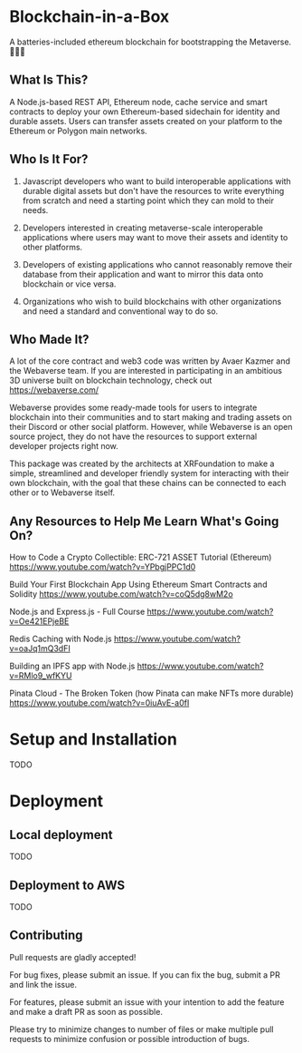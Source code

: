 # Blockchain-in-a-Box
A batteries-included ethereum blockchain for bootstrapping the Metaverse.🚀🚀🚀

## What Is This?
A Node.js-based REST API, Ethereum node, cache service and smart contracts to deploy your own Ethereum-based sidechain for identity and durable assets. Users can transfer assets created on your platform to the Ethereum or Polygon main networks.

## Who Is It For?
1. Javascript developers who want to build interoperable applications with durable digital assets but don't have the resources to write everything from scratch and need a starting point which they can mold to their needs.

2. Developers interested in creating metaverse-scale interoperable applications where users may want to move their assets and identity to other platforms.

3. Developers of existing applications who cannot reasonably remove their database from their application and want to mirror this data onto blockchain or vice versa.

4. Organizations who wish to build blockchains with other organizations and need a standard and conventional way to do so.

## Who Made It?
A lot of the core contract and web3 code was  written by Avaer Kazmer and the Webaverse team. If you are interested in participating in an ambitious 3D universe built on blockchain technology, check out https://webaverse.com/

Webaverse provides some ready-made tools for users to integrate blockchain into their communities and to start making and trading assets on their Discord or other social platform. However, while Webaverse is an open source project, they do not have the resources to support external developer projects right now.

This package was created by the architects at XRFoundation to make a simple, streamlined and developer friendly system for interacting with their own blockchain, with the goal that these chains can be connected to each other or to Webaverse itself.

## Any Resources to Help Me Learn What's Going On?
How to Code a Crypto Collectible: ERC-721 ASSET Tutorial (Ethereum)
https://www.youtube.com/watch?v=YPbgjPPC1d0

Build Your First Blockchain App Using Ethereum Smart Contracts and Solidity
https://www.youtube.com/watch?v=coQ5dg8wM2o

Node.js and Express.js - Full Course
https://www.youtube.com/watch?v=Oe421EPjeBE

Redis Caching with Node.js
https://www.youtube.com/watch?v=oaJq1mQ3dFI

Building an IPFS app with Node.js
https://www.youtube.com/watch?v=RMlo9_wfKYU

Pinata Cloud - The Broken Token (how Pinata can make NFTs more durable)
https://www.youtube.com/watch?v=0iuAvE-a0fI

# Setup and Installation
TODO

# Deployment

## Local deployment
TODO

## Deployment to AWS
TODO

## Contributing
Pull requests are gladly accepted!

For bug fixes, please submit an issue. If you can fix the bug, submit a PR and link the issue.

For features, please submit an issue with your intention to add the feature and make a draft PR as soon as possible.

Please try to minimize changes to number of files or make multiple pull requests to minimize confusion or possible introduction of bugs.